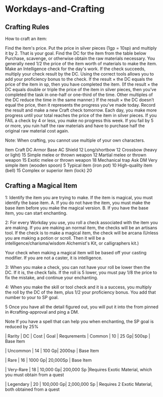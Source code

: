 # Workdays-and-Crafting
## Crafting Rules
How to craft an item:

Find the item's price. Put the price in silver pieces (1gp = 10sp) and multiply it by 2. That is your goal. 
Find the DC for the item from the table below
Purchase, scavenge, or otherwise obtain the raw materials necessary. You generally need 1/2 the price of the item worth of materials to make the item. 
Make an Intelligence check for the day's work. If the check succeeds, multiply your check result by the DC. Using the correct tools allows you to add your proficiency bonus to the check.
If the result × the DC equals the price of the item in sp, then you have completed the item. (If the result × the DC equals double or triple the price of the item in silver pieces, then you’ve completed the task in one-half or one-third of the time. Other multiples of the DC reduce the time in the same manner.)
If the result × the DC doesn’t equal the price, then it represents the progress you’ve made today. Record the result and make a new Craft check tomorrow. Each day, you make more progress until your total reaches the price of the item in silver pieces.
If you FAIL a check by 4 or less, you make no progress this week. If you fail by 5 or more, you ruin half the raw materials and have to purchase half the original raw material cost again.

Note: When crafting, you cannot use multiple of your own characters. 

Item                                                    Craft DC
Armor                                               Base AC
Shield                                                      12
Long/shortbow                                     12
Crossbow (heavy or light)                  15
Simple melee or thrown weapon       12
Martial melee or thrown weapon      15
Exotic melee or thrown weapon        18
Mechanical trap                               Ask DM
Very simple item (wooden spoon)    5
Typical item (iron pot)                        10
High-quality item (bell)                       15
Complex or superior item (lock)       20

## Crafting a Magical Item

1: Identify the item you are trying to make. If the item is magical, you must identify the base item. 
     A. If you do not have the item, you must make the base item before you make the magical version.
     B. If you have the base item, you can start enchanting.

2: For every Workday you use, you roll a check associated with the item you are making. If you are making an normal item, the checks will be an artisans tool. If the check is to make a magical item, the check will be arcana (Unless you are making a potion or scroll. Then it will be a intelligence/charisma/wisdom Alchemist's Kit, or calligraphers kit.)

Your check when making a magical item will be based off your casting modifier. If you are not a caster, it is intelligence.

3: When you make a check, you can not have your roll be lower then the DC. If it is, the check fails. If the roll is 5 lower, you must pay 1/8 the price to fix the mistake, and continue your enchanting. 

4: When you make the skill or tool check and it is a success, you multiply the roll by the DC of the item, plus 1/2 your proficiency bonus. You add that number to your to SP goal.

5 Once you have all the detail figured out, you will put it into the from pinned in #crafting-approval and ping a DM. 

Note If you have a spell that can help you when enchanting, the SP goal is reduced by 25%

| Rarity    | DC | Cost       | Goal         | Requrements
| Common    | 10 | 25       Gp| 500sp        | Base Item

| Uncommon  | 14 | 100      Gp| 2000sp       | Base Item

| Rare      | 16 | 1000     Gp| 20,000Sp     | Base Item

| Very-Rare | 18 | 10,000   Gp| 200,000 Sp   |Requires Exotic Material, which you must obtain from a quest

| Legendary | 20 | 100,000  Gp| 2,000,000 Sp | Requires 2 Exotic Material, both obtained from a quest
